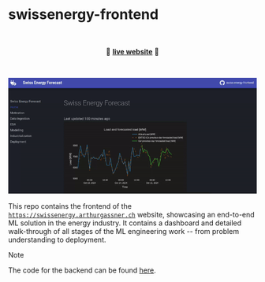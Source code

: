 # swissenergy-frontend

<br>
<p align="center">🚀 <a href="https://swissenergy.arthurgassner.ch"><strong>live website</strong></a> 🚀</p>
<br>

![](img/landing_page.gif)

This repo contains the frontend of the [`https://swissenergy.arthurgassner.ch`]() website, showcasing an end-to-end ML solution in the energy industry.
It contains a dashboard and detailed walk-through of all stages of the ML engineering work -- from problem understanding to deployment.

> [!NOTE]  
> The code for the backend can be found [here](https://github.com/arthurgassner/swissenergy-backend).
